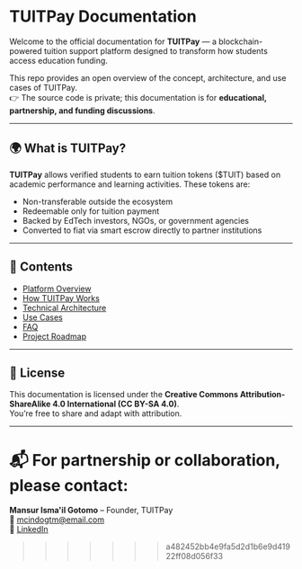 # TUITPay Documentation

Welcome to the official documentation for **TUITPay** — a blockchain-powered tuition support platform designed to transform how students access education funding.

This repo provides an open overview of the concept, architecture, and use cases of TUITPay.  
👉 The source code is private; this documentation is for **educational, partnership, and funding discussions**.

---

## 🌍 What is TUITPay?

**TUITPay** allows verified students to earn tuition tokens ($TUIT) based on academic performance and learning activities. These tokens are:
- Non-transferable outside the ecosystem
- Redeemable only for tuition payment
- Backed by EdTech investors, NGOs, or government agencies
- Converted to fiat via smart escrow directly to partner institutions

---

## 📄 Contents

- [Platform Overview](./overview.md)
- [How TUITPay Works](./how-it-works.md)
- [Technical Architecture](./tech-architecture.md)
- [Use Cases](./use-cases.md)
- [FAQ](./faq.md)
- [Project Roadmap](./roadmap.md)

---

## 📜 License

This documentation is licensed under the **Creative Commons Attribution-ShareAlike 4.0 International (CC BY-SA 4.0)**.  
You’re free to share and adapt with attribution.

---

📬 For partnership or collaboration, please contact:  
=======
**Mansur Isma'il Gotomo** – Founder, TUITPay  
📧 mcindogtm@email.com  
🔗 [LinkedIn](https://linkedin.com/in/mansur-ismail-gotomo-36b086191)

>>>>>>> a482452bb4e9fa5d2d1b6e9d41922ff08d056f33
